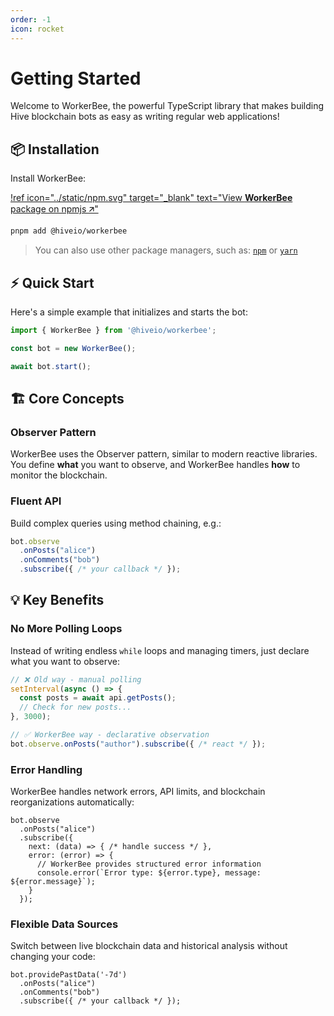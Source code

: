 ```yaml
---
order: -1
icon: rocket
---
```


# Getting Started

Welcome to WorkerBee, the powerful TypeScript library that makes building Hive blockchain bots as easy as writing regular web applications!

## :package: Installation

Install WorkerBee:

[!ref icon="../static/npm.svg" target="_blank" text="View **WorkerBee** package on npmjs 🡭"](https://npmjs.com/package/@hiveio/workerbee)

```bash
pnpm add @hiveio/workerbee
```

> You can also use other package managers, such as: [`npm`](https://docs.npmjs.com/downloading-and-installing-node-js-and-npm#using-a-node-version-manager-to-install-nodejs-and-npm) or [`yarn`](https://yarnpkg.com/getting-started/install)

## :zap: Quick Start

Here's a simple example that initializes and starts the bot:

```typescript
import { WorkerBee } from '@hiveio/workerbee';

const bot = new WorkerBee();

await bot.start();
```

## :building_construction: Core Concepts

### Observer Pattern

WorkerBee uses the Observer pattern, similar to modern reactive libraries. You define **what** you want to observe, and WorkerBee handles **how** to monitor the blockchain.

### Fluent API

Build complex queries using method chaining, e.g.:

```typescript
bot.observe
  .onPosts("alice")
  .onComments("bob")
  .subscribe({ /* your callback */ });
```

## :bulb: Key Benefits

### No More Polling Loops

Instead of writing endless `while` loops and managing timers, just declare what you want to observe:

```typescript
// ❌ Old way - manual polling
setInterval(async () => {
  const posts = await api.getPosts();
  // Check for new posts...
}, 3000);

// ✅ WorkerBee way - declarative observation
bot.observe.onPosts("author").subscribe({ /* react */ });
```

### Error Handling

WorkerBee handles network errors, API limits, and blockchain reorganizations automatically:

```typescript:highlight="5-8"
bot.observe
  .onPosts("alice")
  .subscribe({
    next: (data) => { /* handle success */ },
    error: (error) => {
      // WorkerBee provides structured error information
      console.error(`Error type: ${error.type}, message: ${error.message}`);
    }
  });
```

### Flexible Data Sources

Switch between live blockchain data and historical analysis without changing your code:

```typescript:highlight="1"
bot.providePastData('-7d')
  .onPosts("alice")
  .onComments("bob")
  .subscribe({ /* your callback */ });
```
